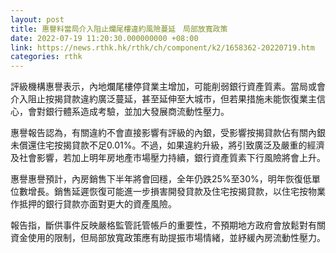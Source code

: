 ```yaml
---
layout: post
title: 惠譽料當局介入阻止爛尾樓違約風險蔓延　局部放寬政策
date: 2022-07-19 11:20:30.000000000 +08:00
link: https://news.rthk.hk/rthk/ch/component/k2/1658362-20220719.htm
categories: rthk
---
```


評級機構惠譽表示，內地爛尾樓停貸業主增加，可能削弱銀行資產質素。當局或會介入阻止按揭貸款違約廣泛蔓延，甚至延伸至大城市，但若果措施未能恢復業主信心，會對銀行體系造成考驗，並加大發展商流動性壓力。

惠譽報告認為，有關違約不會直接影響有評級的內銀，受影響按揭貸款佔有關內銀未償還住宅按揭貸款不足0.01%。不過，如果違約升級，將引致廣泛及嚴重的經濟及社會影響，若加上明年房地產市場壓力持續，銀行資產質素下行風險將會上升。

惠譽惠譽預計，內房銷售下半年將會回穩，全年仍跌25%至30%，明年恢復低單位數增長。銷售延遲恢復可能進一步損害開發貸款及住宅按揭貸款，以住宅按物業作抵押的銀行貸款亦面對更大的資產風險。

報告指，斷供事件反映嚴格監管託管帳戶的重要性，不預期地方政府會放鬆對有關資金使用的限制，但局部放寬政策應有助提振市場情緒，並紓緩內房流動性壓力。

